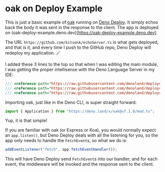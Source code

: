 # oak on Deploy Example

This is just a basic example of [oak]() running on [Deno Deploy](). It simply
echos back the body it was sent in the response to the client. The app is
deployed on (oak-deploy-example.deno.dev)[https://oak-deploy-example.deno.dev].

The URL `https://github.com/kitsonk/echoServer.ts` is what gets deployed, and
that is it, and every time I push to the GitHub repo, Deno Deploy will redeploy
my application. 🪄

I added these 3 lines to the top so that when I was editing the main module,
I was getting the proper intellisense with the Deno Language Server in my IDE:

```ts
/// <reference path="https://raw.githubusercontent.com/denoland/deployctl/main/types/deploy.fetchevent.d.ts" />
/// <reference path="https://raw.githubusercontent.com/denoland/deployctl/main/types/deploy.ns.d.ts" />
/// <reference path="https://raw.githubusercontent.com/denoland/deployctl/main/types/deploy.window.d.ts" />
```

Importing oak, just like in the Deno CLI, is super straight forward:

```ts
import { Application } from "https://deno.land/x/oak@v7.1.0/mod.ts";
```

Yup, it is that simple!

If you are familiar with oak (or Express or Koa), you would normally expect an
`app.listen()`, but Deno Deploy deals with all the listening for you, so the
app only needs to handle the `FetchEvent`s, so what we do is:

```ts
addEventListener("fetch", app.fetchEventHandler());
```

This will have Deno Deploy send `FetchEvent`s into our handler, and for each
event, the middleware will be invoked and the response sent to the client.
